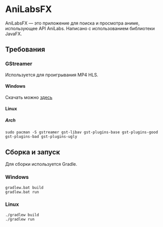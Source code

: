 # AniLabsFX
AniLabsFX — это приложение для поиска и просмотра аниме, использующее API AniLabs. 
Написано с использованием библиотеки JavaFX.

## Требования
### GStreamer
Используется для проигрывания MP4 HLS.
#### Windows
Скачать можно [здесь](https://gstreamer.freedesktop.org/download/#linux)
#### Linux
##### Arch
```
sudo pacman -S gstreamer gst-libav gst-plugins-base gst-plugins-good gst-plugins-bad gst-plugins-ugly
```
## Сборка и запуск
Для сборки используется Gradle.
### Windows
```
gradlew.bat build
gradlew.bat run
```
### Linux
```
./gradlew build
./gradlew run
```
